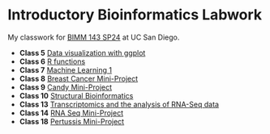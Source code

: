 # Introductory Bioinformatics Labwork
My classwork for [BIMM 143 SP24](https://bioboot.github.io/bimm143_S24/) at UC San Diego.

- **Class 5** [Data visualization with ggplot](https://github.com/bernicelozada/bimm143_github/blob/85cf0b44a1b44323356f29f8dcb8cadc31f29ca6/class%205/class05.md)
- **Class 6** [R functions](https://github.com/bernicelozada/bimm143_github/blob/813fc40a54ee0db65dda6d328ffc3477bdc8707c/Class%206/class6.md)
- **Class 7** [Machine Learning 1](https://github.com/bernicelozada/bimm143_github/blob/09a3e7c549f285e16c1b09f8ae80e72dbc63ac83/Class7/Class7.md)
- **Class 8** [Breast Cancer Mini-Project](https://github.com/bernicelozada/bimm143_github/blob/20469ad1ceb6c730312efc6b3c001948aa056546/Class8%3A%20Breast%20Cancer%20Mini%20Project/Class8MiniProject.md)
- **Class 9** [Candy Mini-Project](https://github.com/bernicelozada/bimm143_github/blob/20469ad1ceb6c730312efc6b3c001948aa056546/Class9/CandyMiniProject.md)
- **Class 10** [Structural Bioinformatics](https://github.com/bernicelozada/bimm143_github/blob/20469ad1ceb6c730312efc6b3c001948aa056546/Class10/Lab10.md)
- **Class 13** [Transcriptomics and the analysis of RNA-Seq data](https://github.com/bernicelozada/bimm143_github/blob/1d66a171d169b45bdb69bd78754a1b52eba8b7d3/Class13/Lab13.md)
- **Class 14** [RNA Seq Mini-Project](https://github.com/bernicelozada/bimm143_github/blob/629d81f40c1995c8dc4404abab0ca68c4b924109/Class14/Class14.md)
- **Class 18** [Pertussis Mini-Project](https://github.com/bernicelozada/bimm143_github/blob/e807fd7a7f059e5be12d619fbc8a85d4d8ef8002/Lab%2018%3A%20Pertussis%20Mini-Project/class18.md)
  
